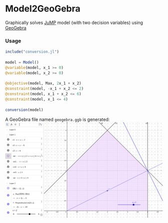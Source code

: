 # Model2GeoGebra
Graphically solves [JuMP](https://github.com/jump-dev/JuMP.jl) model (with two decision variables) using [GeoGebra](https://github.com/geogebra/geogebra)

### Usage
```julia
include("conversion.jl")

model = Model()
@variable(model, x_1 >= 0)
@variable(model, x_2 >= 0)

@objective(model, Max, 2x_1 + x_2)
@constraint(model, -x_1 + x_2 <= 2)
@constraint(model, x_1 + x_2 <= 6)
@constraint(model, x_1 <= 4)

conversion(model)
```

A GeoGebra file named `geogebra.ggb` is generated:
![alt text](https://raw.githubusercontent.com/remi-garcia/Model2GeoGebra/main/geogebra_example.png "GeoGebra example")
